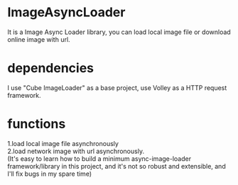 # ImageAsyncLoader
It is a Image Async Loader library, you can load local image file or download online image with url.

# dependencies
I use "Cube ImageLoader" as a base project, use Volley as a HTTP request framework.

# functions
1.load local image file asynchronously <br/>
2.load network image with url asynchronously. <br/>
(It's easy to learn how to build a minimum async-image-loader framework/library in this project,
and it's not so robust and extensible, and I'll fix bugs in my spare time)
